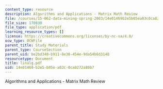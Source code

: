 ```yaml
---
content_type: resource
description: Algorithms and Applications - Matrix Math Review
file: /courses/15-062-data-mining-spring-2003/14e01469b2e5b05ea03c0ca8272a80b7_linalg.pdf
file_size: 170038
file_type: application/pdf
learning_resource_types: []
license: https://creativecommons.org/licenses/by-nc-sa/4.0/
ocw_type: OCWFile
parent_title: Study Materials
parent_type: CourseSection
parent_uid: be2bd340-b911-8e30-454e-9da54b6d3148
resourcetype: Document
title: linalg.pdf
uid: 14e01469-b2e5-b05e-a03c-0ca8272a80b7
---
```

Algorithms and Applications - Matrix Math Review